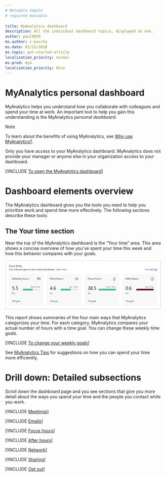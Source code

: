 ```yaml
---
# Metadata Sample
# required metadata

title: MyAnalytics dashboard
description: All the individual dashboard topics, displayed as one.
author: paul9955
ms.author: v-pascha
ms.date: 02/15/2018
ms.topic: get-started-article
localization_priority: normal 
ms.prod: mya
localization_priority: Once
---
```


# MyAnalytics personal dashboard

MyAnalytics helps you understand how you collaborate with colleagues and spend your time at work. An important tool to help you gain this understanding is the MyAnalytics _personal dashboard_.

> [!Note] 
> To learn about the benefits of using MyAnalytics, see [Why use MyAnalytics?](../Overview/Better-work-habits.md).

Only you have access to your MyAnalytics dashboard. MyAnalytics does not provide your manager or anyone else in your organization access to your dashboard.  

[!INCLUDE [To open the MyAnalytics dashboard](../Includes/to-open-the-dashboard.md)]

# Dashboard elements overview

The MyAnalytics dashboard gives you the tools you need to help you prioritize work and spend time more effectively. The following sections describe these tools:

## The Your time section

Near the top of the MyAnalytics dashboard is the “Your time” area. This area shows a concise overview of how you've spent your time this week and how this behavior compares with your goals.

<img src="../../Images/Your-time-dashboard.PNG" alt="The Your time area of the MyAnalytics dashboard">

This report shows summaries of the four main ways that MyAnalytics categorizes your time. For each category, MyAnalytics compares your actual number of hours with a time goal. You can change these weekly time goals.

[!INCLUDE [To change your weekly goals](../Includes/to-change-your-weekly-goals.md)]

See [MyAnalytics Tips](../Overview/Tips.md) for suggestions on how you can spend your time more efficiently. 

# Drill down: Detailed subsections

Scroll down the dashboard page and you see sections that give you more detail about the ways you spend your time and the people you contact while you work.

[!INCLUDE [Meetings](MyA-Dashboard/MyA-DB-Meetings.md)]

[!INCLUDE [Emails](MyA-Dashboard/MyA-DB-Emails.md)]

[!INCLUDE [Focus hours](MyA-Dashboard/MyA-DB-Focus-hours.md)]

[!INCLUDE [After hours](MyA-Dashboard/MyA-DB-After-hours.md)]

[!INCLUDE [Network](MyA-Dashboard/MyA-DB-Network.md)]

[!INCLUDE [Sharing](MyA-Dashboard/MyA-DB-Sharing.md)]

[!INCLUDE [Opt out](MyA-Dashboard/MyA-DB-Opt-out.md)]
